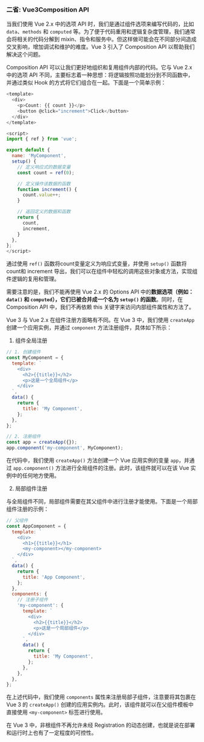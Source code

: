 ### 二省: Vue3Composition API 

当我们使用 Vue 2.x 中的选项 API 时，我们是通过组件选项来编写代码的，比如 `data`、`methods` 和 `computed` 等。为了便于代码重用和逻辑复杂度管理，我们通常会将相关的代码分解到 mixin、指令和服务中。但这样做可能会在不同部分间造成交叉影响，增加调试和维护的难度。Vue 3 引入了 Composition API 以帮助我们解决这个问题。

Composition API 可以让我们更好地组织和复用组件内部的代码。它与 Vue 2.x 中的选项 API 不同，主要标志着一种思想：将逻辑按照功能划分到不同函数中，并通过类似 Hook 的方式将它们组合在一起。下面是一个简单示例：

```javascript
<template>
  <div>
    <p>Count: {{ count }}</p>
    <button @click="increment">Click</button>
  </div>
</template>

<script>
import { ref } from 'vue';

export default {
  name: 'MyComponent',
  setup() {
    // 定义响应式的数据变量
    const count = ref(0);

    // 定义操作该数据的函数
    function increment() {
      count.value++;
    }

    // 返回定义的数据和函数
    return {
      count,
      increment,
    }
  },
};
</script>
```

通过使用 `ref()` 函数将count变量定义为响应式变量，并使用 `setup()` 函数将count和 increment 导出，我们可以在组件中轻松的调用这些对象或方法，实现组件逻辑的复用和管理。

需要注意的是，我们不能再使用 Vue 2.x 的 Options API 中的**数据选项（例如：`data()` 和 `computed`），它们已被合并成一个名为 `setup()` 的函数**。同时，在 Composition API 中，我们不再依赖 this 关键字来访问内部组件属性和方法了。





Vue 3 与 Vue 2.x 在组件注册方面略有不同。在 Vue 3 中，我们使用 `createApp` 创建一个应用实例，并通过 `component` 方法注册组件，具体如下所示：

1. 组件全局注册


```javascript
// 1. 创建组件
const MyComponent = {
  template: `
    <div>
      <h2>{{title}}</h2>
      <p>这是一个全局组件</p>
    </div>
  `,
  data() {
    return {
      title: 'My Component',
    };
  },
};

// 2. 注册组件
const app = createApp({});
app.component('my-component', MyComponent);
```

在代码中，我们使用 `createApp()` 方法创建一个 Vue 应用实例的变量 `app`，并通过 `app.component()` 方法进行全局组件的注册。此时，该组件就可以在该 Vue 实例中的任何地方使用。

2. 局部组件注册

与全局组件不同，局部组件需要在其父组件中进行注册才能使用。下面是一个局部组件注册的示例：

```javascript
// 父组件
const AppComponent = {
  template: `
    <div>
      <h1>{{title}}</h1>
      <my-component></my-component>
    </div>
  `,
  data() {
    return {
      title: 'App Component',
    };
  },
  components: {
    // 注册子组件
    'my-component': {
      template: `
        <div>
          <h2>{{title}}</h2>
          <p>这是一个局部组件</p>
        </div>
      `,
      data() {
        return {
          title: 'My Component',
        };
      },
    },
  },
};
```

在上述代码中，我们使用 `components` 属性来注册局部子组件，注意要将其包裹在 Vue 3 的 `createApp()` 创建的应用实例内。此时，该组件就可以在父组件模板中直接使用 `<my-component>` 标签进行使用。

在 Vue 3 中，非根组件不再允许未经 Registration 的动态创建，也就是说在部署和运行时上也有了一定程度的可控性。


